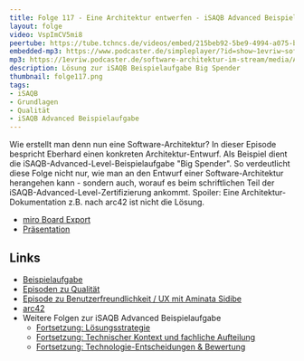 ```yaml
---
title: Folge 117 - Eine Architektur entwerfen - iSAQB Advanced Beispielaufgabe
layout: folge
video: VspImCV5mi8
peertube: https://tube.tchncs.de/videos/embed/215beb92-5be9-4994-a075-b4b1da76d9ca
embedded-mp3: https://www.podcaster.de/simpleplayer/?id=show~1evriw~software-architektur-im-stream~pod-a41ea23f62f4a739870b5f89ca&v=1651252557
mp3: https://1evriw.podcaster.de/software-architektur-im-stream/media/Architektur_entwerfen_iSAQB_Advanced_Beispielaufgabe.mp3
description: Lösung zur iSAQB Beispielaufgabe Big Spender
thumbnail: folge117.png
tags:
- iSAQB
- Grundlagen
- Qualität
- iSAQB Advanced Beispielaufgabe
---
```


Wie erstellt man denn nun eine Software-Architektur? In dieser Episode
bespricht Eberhard einen konkreten Architektur-Entwurf. Als
Beispiel dient die iSAQB-Advanced-Level-Beispielaufgabe "Big
Spender". So verdeutlicht diese Folge nicht nur, wie man an den
Entwurf einer Software-Architektur herangehen kann - sondern auch,
worauf es beim schriftlichen Teil der
iSAQB-Advanced-Level-Zertifizierung ankommt. Spoiler: Eine
Architektur-Dokumentation z.B. nach arc42 ist nicht die Lösung.

* [miro Board Export](/sketchnotes/folge117-miro-board.pdf)
* [Präsentation](/sketchnotes/folge117-ppt.pdf)

## Links
* [Beispielaufgabe](https://www.isaqb.org/wp-content/uploads/2021/07/cpsa-a-aufgabe-BigSpender-1.5.pdf)
* [Episoden zu
  Qualität](https://software-architektur.tv/tags.html#Qualit%C3%A4t)
* [Episode zu Benutzerfreundlichkeit / UX mit Aminata
Sidibe](https://software-architektur.tv/2022/04/01/folge114.html)
* [arc42](https://arc42.de/)
* Weitere Folgen zur iSAQB Advanced Beispielaufgabe
  * [Fortsetzung: Lösungsstrategie](/2022/05/06/folge118.html)
  * [Fortsetzung: Technischer Kontext und fachliche
    Aufteilung](/2022/05/20/folge120.html)
  * [Fortsetzung: Technologie-Entscheidungen &
    Bewertung](/2022/06/17/folge123.html)

